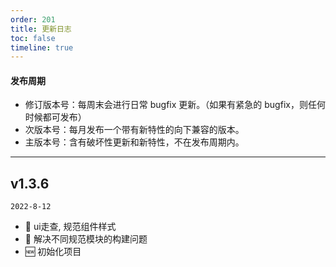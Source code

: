 ```yaml
---
order: 201
title: 更新日志
toc: false
timeline: true
---
```


#### 发布周期

- 修订版本号：每周末会进行日常 bugfix 更新。（如果有紧急的 bugfix，则任何时候都可发布）
- 次版本号：每月发布一个带有新特性的向下兼容的版本。
- 主版本号：含有破坏性更新和新特性，不在发布周期内。

---
## v1.3.6

`2022-8-12`
- 💄 ui走查, 规范组件样式
- 🐞 解决不同规范模块的构建问题
- 🆕 初始化项目
